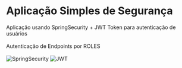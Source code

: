 # Aplicação Simples de Segurança

Aplicação usando SpringSecurity + JWT Token para autenticação de usuários
<br>
<br>
Autenticação de Endpoints por ROLES
<br>
<br>
![SpringSecurity](https://img.shields.io/badge/Spring_Security-6DB33F?style=for-the-badge&logo=Spring-Security&logoColor=white)
![JWT](https://img.shields.io/badge/JWT-000000?style=for-the-badge&logo=JSON%20web%20tokens&logoColor=white)
